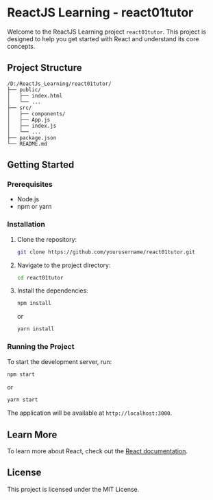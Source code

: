 # ReactJS Learning - react01tutor

Welcome to the ReactJS Learning project `react01tutor`. This project is designed to help you get started with React and understand its core concepts.

## Project Structure

```
/D:/ReactJs_Learning/react01tutor/
├── public/
│   ├── index.html
│   └── ...
├── src/
│   ├── components/
│   ├── App.js
│   ├── index.js
│   └── ...
├── package.json
└── README.md
```

## Getting Started

### Prerequisites

- Node.js
- npm or yarn

### Installation

1. Clone the repository:
   ```sh
   git clone https://github.com/yourusername/react01tutor.git
   ```
2. Navigate to the project directory:
   ```sh
   cd react01tutor
   ```
3. Install the dependencies:
   ```sh
   npm install
   ```
   or
   ```sh
   yarn install
   ```

### Running the Project

To start the development server, run:

```sh
npm start
```

or

```sh
yarn start
```

The application will be available at `http://localhost:3000`.

## Learn More

To learn more about React, check out the [React documentation](https://reactjs.org/).

## License

This project is licensed under the MIT License.
